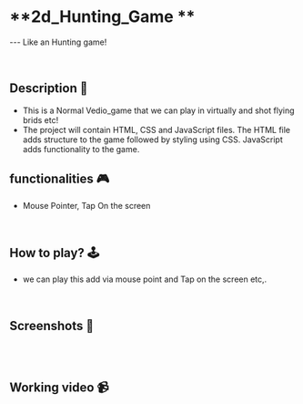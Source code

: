 # **2d_Hunting_Game ** 

--- Like an Hunting game!

<br>

## **Description 📃**
<!-- add your game description here  -->
- This is a Normal Vedio_game that we can play in virtually and shot flying brids etc!
- The project will contain HTML, CSS and JavaScript files. The HTML file adds structure to the game followed by styling using CSS. JavaScript adds functionality to the game.

## **functionalities 🎮**
<!-- add functionalities over here -->
- Mouse Pointer, Tap On the screen
<br>

## **How to play? 🕹️**
<!-- add the steps how to play games -->
- we can play this add via mouse point and Tap on the screen etc,.

<br>

## **Screenshots 📸**

<br>







<br>

## **Working video 📹**

